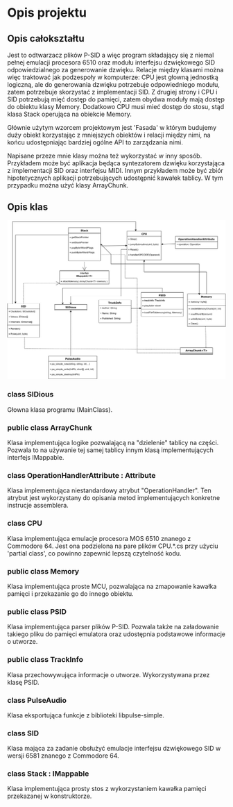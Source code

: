# Opis projektu

## Opis całokształtu

Jest to odtwarzacz plików P-SID a więc program składający się
z niemal pełnej emulacji procesora 6510 oraz modułu interfejsu
dzwiękowego SID odpowiedzialnego za generowanie dzwięku.
Relacje między klasami można więc traktować jak podzespoły
w komputerze: CPU jest głowną jednostką logiczną, ale do generowania
dzwięku potrzebuje odpowiedniego modułu, zatem potrzebuje skorzystać
z implementacji SID. Z drugiej strony i CPU i SID potrzebują mięć
dostęp do pamięci, zatem obydwa moduły mają dostęp do obiektu
klasy Memory. Dodatkowo CPU musi mieć dostęp do stosu, stąd
klasa Stack operująca na obiekcie Memory.

Głównie użytym wzorcem projektowym jest 'Fasada' w którym
budujemy duży obiekt korzystając z mniejszych obiektów i
relacji między nimi, na końcu udostępniając bardziej 
ogólne API to zarządzania nimi.

Napisane przeze mnie klasy można też wykorzystać w inny sposób.
Przykładem może być aplikacja będąca syntezatorem dzwięku korzystająca
z implementacji SID oraz interfejsu MIDI. Innym przykładem może być
zbiór hipotetycznych aplikacji potrzebujących udostępnić kawałek
tablicy. W tym przypadku można użyć klasy ArrayChunk<T>.

## Opis klas

![Graf klas](class_diagram.jpg)

### class SIDious

Głowna klasa programu (MainClass).

### public class ArrayChunk<T>

Klasa implementująca logike pozwalającą na "dzielenie"
tablicy na części. Pozwala to na używanie tej samej tablicy
innym klasą implementujących interfejs IMappable.

### class OperationHandlerAttribute : Attribute

Klasa implementująca niestandardowy atrybut "OperationHandler". 
Ten atrybut jest wykorzystany do opisania metod implementujących
konkretne instrucje assemblera.

### class CPU

Klasa implementująca emulacje procesora MOS 6510 znanego z
Commodore 64. Jest ona podzielona na pare plików CPU.*.cs
przy użyciu 'partial class', co powinno zapewnić lepszą
czytelność kodu.

### public class Memory

Klasa implementująca proste MCU, pozwalająca na zmapowanie
kawałka pamięci i przekazanie go do innego obiektu.

### public class PSID

Klasa implementująca parser plików P-SID. Pozwala także na załadowanie
takiego pliku do pamięci emulatora oraz udostępnia podstawowe informacje
o utworze.

### public class TrackInfo

Klasa przechowywująca informacje o utworze. Wykorzystywana
przez klasę PSID.

### class PulseAudio

Klasa eksportująca funkcje z biblioteki libpulse-simple.

### class SID

Klasa mająca za zadanie obsłużyć emulacje interfejsu dzwiękowego SID
w wersji 6581 znanego z Commodore 64.

### class Stack : IMappable<byte>

Klasa implementująca prosty stos z wykorzystaniem kawałka
pamięci przekazanej w konstruktorze.
